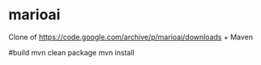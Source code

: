 # marioai
Clone of https://code.google.com/archive/p/marioai/downloads + Maven 

#build
mvn clean package
mvn install
